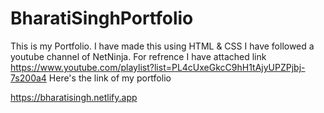 # BharatiSinghPortfolio
This is my Portfolio.
I have made this using HTML & CSS 
I have followed a youtube channel of NetNinja.
For refrence I have attached link https://www.youtube.com/playlist?list=PL4cUxeGkcC9hH1tAjyUPZPjbj-7s200a4
Here's the link of my portfolio

https://bharatisingh.netlify.app
